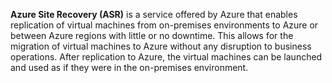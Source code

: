 **Azure Site Recovery (ASR)** is a service offered by Azure that enables replication of virtual machines from on-premises environments to Azure or between Azure regions with little or no downtime. This allows for the migration of virtual machines to Azure without any disruption to business operations. After replication to Azure, the virtual machines can be launched and used as if they were in the on-premises environment.